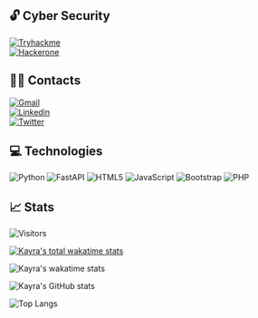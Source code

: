 ## :unlock: Cyber Security
[![Tryhackme](https://img.shields.io/badge/Tryhackme-pikayrachu-green.svg)](https://tryhackme.com/p/pikayrachu)<br>
[![Hackerone](https://img.shields.io/badge/Hackerone-namevta-pink.svg)](https://hackerone.com/namevta)<br>

## :technologist:	Contacts
[![Gmail](https://img.shields.io/badge/Gmail-kayrakpinar-red.svg)](mailto:kayrakpinar@gmail.com)<br>
[![Linkedin](https://img.shields.io/badge/Linkedin-kayrakpinar-darkblue.svg)](https://www.linkedin.com/in/kayrakpinar/)<br>
[![Twitter](https://img.shields.io/badge/Twitter-namevta3-blue.svg)](https://x.com/namevta3)<br>


## :computer: Technologies
![Python](https://img.shields.io/badge/python-3670A0?style=for-the-badge&logo=python&logoColor=ffdd54)
![FastAPI](https://img.shields.io/badge/FastAPI-005571?style=for-the-badge&logo=fastapi)
![HTML5](https://img.shields.io/badge/html5-%23E34F26.svg?style=for-the-badge&logo=html5&logoColor=white)
![JavaScript](https://img.shields.io/badge/javascript-%23323330.svg?style=for-the-badge&logo=javascript&logoColor=%23F7DF1E)
![Bootstrap](https://img.shields.io/badge/bootstrap-%23563D7C.svg?style=for-the-badge&logo=bootstrap&logoColor=white)
![PHP](https://img.shields.io/badge/php-%23777BB4.svg?style=for-the-badge&logo=php&logoColor=white)

## :chart_with_upwards_trend: Stats

![Visitors](https://visitor-badge.laobi.icu/badge?page_id=kayrakpinar.kayrakpinar)

[![Kayra's total wakatime stats](https://wakatime.com/badge/user/18b50fae-2bee-4f29-b945-4783dd4c37ff.svg)](https://wakatime.com/@18b50fae-2bee-4f29-b945-4783dd4c37ff)

![Kayra's wakatime stats](https://github-readme-stats.vercel.app/api/wakatime?v=2&username=pikayrachu&theme=react&layout=compact)

![Kayra's GitHub stats](https://github-readme-stats.vercel.app/api?username=kayrakpinar&theme=react)

![Top Langs](https://github-readme-stats.vercel.app/api/top-langs/?username=kayrakpinar&theme=react&layout=compact)
